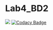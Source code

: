 # Lab4_BD2
![](https://travis-ci.org/AlexanderMetlenkov/DB4.svg?branch=master)
[![Codacy Badge](https://api.codacy.com/project/badge/Grade/2b9419695dd84e48aad501e5b49708f8)](https://www.codacy.com/app/AlexanderMetlenkov/DB4?utm_source=github.com&amp;utm_medium=referral&amp;utm_content=AlexanderMetlenkov/DB4&amp;utm_campaign=Badge_Grade)
